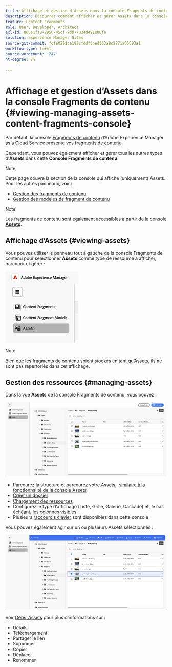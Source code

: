 ```yaml
---
title: Affichage et gestion d’Assets dans la console Fragments de contenu
description: Découvrez comment afficher et gérer Assets dans la console Fragments de contenu d’Adobe Experience Manager as a Cloud Service.
feature: Content Fragments
role: User, Developer, Architect
exl-id: 865e1fa8-2956-45cf-9dd7-034d491808fe
solution: Experience Manager Sites
source-git-commit: fdfe0291ca190cfddf3bed363a8c2271a65593a1
workflow-type: tm+mt
source-wordcount: '247'
ht-degree: 7%

---
```


# Affichage et gestion d’Assets dans la console Fragments de contenu {#viewing-managing-assets-content-fragments-console}

Par défaut, la console [Fragments de contenu](/help/sites-cloud/administering/content-fragments/overview.md#content-fragments-console) d’Adobe Experience Manager as a Cloud Service présente vos [fragments de contenu](/help/sites-cloud/administering/content-fragments/overview.md).

Cependant, vous pouvez également afficher et gérer tous les autres types d’**Assets** dans cette **Console Fragments de contenu**.

>[!NOTE]
>
>Cette page couvre la section de la console qui affiche (uniquement) Assets. Pour les autres panneaux, voir :
>
>* [Gestion des fragments de contenu](/help/sites-cloud/administering/content-fragments/managing.md)
>* [Gestion des modèles de fragment de contenu](/help/sites-cloud/administering/content-fragments/managing-content-fragment-models.md)

>[!NOTE]
>
>Les fragments de contenu sont également accessibles à partir de la console **[Assets](/help/assets/overview.md)**.

## Affichage d’Assets {#viewing-assets}

Vous pouvez utiliser le panneau tout à gauche de la console Fragments de contenu pour sélectionner **Assets** comme type de ressource à afficher, parcourir et gérer :

![Console Fragments de contenu - navigation](/help/sites-cloud/administering/content-fragments/assets/cf-console-assets-navigation.png)

>[!NOTE]
>
>Bien que les fragments de contenu soient stockés en tant qu’Assets, ils ne sont pas répertoriés dans cet affichage.

## Gestion des ressources {#managing-assets}

Dans la vue **Assets** de la console Fragments de contenu, vous pouvez :

![Console Fragments de contenu - Parcourir les ressources](/help/sites-cloud/administering/content-fragments/assets/cf-console-assets-browse.png)

* Parcourez la structure et parcourez votre Assets, [&#x200B; similaire à la fonctionnalité de la console Assets](/help/assets/navigate-assets-view.md)
* [Créer un dossier](/help/assets/manage-digital-assets.md#creating-folders)
* [Chargement des ressources](/help/assets/add-delete-assets-view.md)
* Configurez le type d’affichage (Liste, Grille, Galerie, Cascade) et, le cas échéant, les colonnes visibles
* Plusieurs [raccourcis clavier](/help/sites-cloud/administering/content-fragments/keyboard-shortcuts.md) sont disponibles dans cette console

Vous pouvez également agir sur un ou plusieurs Assets sélectionnés :

![Console Fragments de contenu - Actions pour la ressource sélectionnée](/help/sites-cloud/administering/content-fragments/assets/cf-console-assets-actions.png)

Voir [Gérer Assets](/help/assets/manage-organize-assets-view.md) pour plus d’informations sur :

* Détails
* Téléchargement
* Partager le lien
* Supprimer
* Copier
* Déplacer
* Renommer
